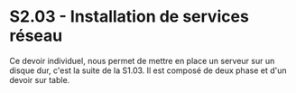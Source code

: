 # S2.03 - Installation de services réseau

Ce devoir individuel, nous permet de mettre en place un serveur sur un disque dur, c'est la suite de la S1.03. Il est composé de deux phase et d'un devoir sur table.